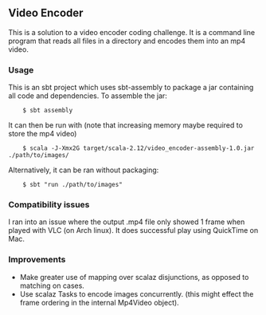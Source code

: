 ## Video Encoder

This is a solution to a video encoder coding challenge. It is a command line program that reads all files in a directory and encodes them into an mp4 video.

### Usage

This is an sbt project which uses sbt-assembly to package a jar containing all code and dependencies. To assemble the jar:
```
    $ sbt assembly
```

It can then be run with (note that increasing memory maybe required to store the mp4 video)
```
    $ scala -J-Xmx2G target/scala-2.12/video_encoder-assembly-1.0.jar ./path/to/images/
```

Alternatively, it can be ran without packaging:
```
    $ sbt "run ./path/to/images"
```

### Compatibility issues

I ran into an issue where the output .mp4 file only showed 1 frame when played with VLC (on Arch linux). It does successful play using QuickTime on Mac.

### Improvements

* Make greater use of mapping over scalaz disjunctions, as opposed to matching on cases.
* Use scalaz Tasks to encode images concurrently. (this might effect the frame ordering in the internal Mp4Video object).